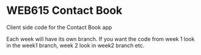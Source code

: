 # WEB615 Contact Book #

Client side code for the Contact Book app

Each week will have its own branch. If you want the code from week 1 look in the week1 branch, week 2 look in week2 branch etc.